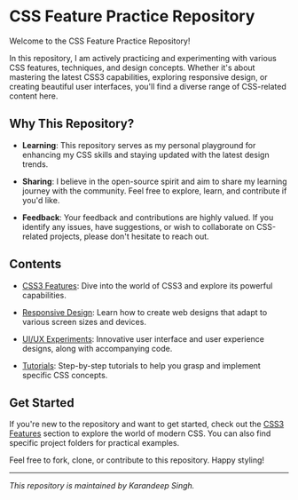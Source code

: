 # CSS Feature Practice Repository

Welcome to the CSS Feature Practice Repository!

In this repository, I am actively practicing and experimenting with various CSS features, techniques, and design concepts. Whether it's about mastering the latest CSS3 capabilities, exploring responsive design, or creating beautiful user interfaces, you'll find a diverse range of CSS-related content here.

## Why This Repository?

- **Learning**: This repository serves as my personal playground for enhancing my CSS skills and staying updated with the latest design trends.

- **Sharing**: I believe in the open-source spirit and aim to share my learning journey with the community. Feel free to explore, learn, and contribute if you'd like.

- **Feedback**: Your feedback and contributions are highly valued. If you identify any issues, have suggestions, or wish to collaborate on CSS-related projects, please don't hesitate to reach out.

## Contents

- [CSS3 Features](/css3-features): Dive into the world of CSS3 and explore its powerful capabilities.

- [Responsive Design](/responsive-design): Learn how to create web designs that adapt to various screen sizes and devices.

- [UI/UX Experiments](/ui-ux-experiments): Innovative user interface and user experience designs, along with accompanying code.

- [Tutorials](/tutorials): Step-by-step tutorials to help you grasp and implement specific CSS concepts.

## Get Started

If you're new to the repository and want to get started, check out the [CSS3 Features](/css3-features) section to explore the world of modern CSS. You can also find specific project folders for practical examples.

Feel free to fork, clone, or contribute to this repository. Happy styling!

---

_This repository is maintained by Karandeep Singh._
